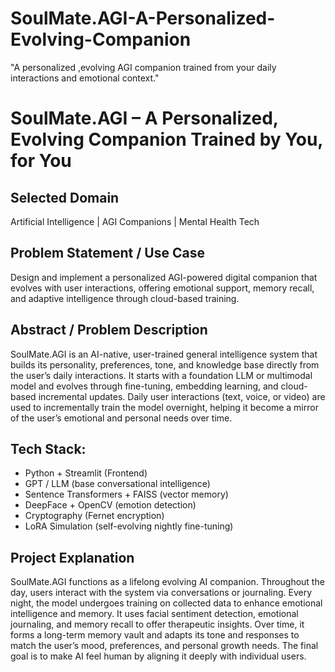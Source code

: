 # SoulMate.AGI-A-Personalized-Evolving-Companion
"A personalized ,evolving AGI companion trained from your daily interactions and emotional context."
# SoulMate.AGI – A Personalized, Evolving Companion Trained by You, for You

## Selected Domain
Artificial Intelligence | AGI Companions | Mental Health Tech

## Problem Statement / Use Case
Design and implement a personalized AGI-powered digital companion that evolves with user interactions, offering emotional support, memory recall, and adaptive intelligence through cloud-based training.

## Abstract / Problem Description
SoulMate.AGI is an AI-native, user-trained general intelligence system that builds its personality, preferences, tone, and knowledge base directly from the user’s daily interactions. It starts with a foundation LLM or multimodal model and evolves through fine-tuning, embedding learning, and cloud-based incremental updates. Daily user interactions (text, voice, or video) are used to incrementally train the model overnight, helping it become a mirror of the user’s emotional and personal needs over time.


Tech Stack:
-----------
- Python + Streamlit (Frontend)
- GPT / LLM (base conversational intelligence)
- Sentence Transformers + FAISS (vector memory)
- DeepFace + OpenCV (emotion detection)
- Cryptography (Fernet encryption)
- LoRA Simulation (self-evolving nightly fine-tuning)


## Project Explanation
SoulMate.AGI functions as a lifelong evolving AI companion. Throughout the day, users interact with the system via conversations or journaling. Every night, the model undergoes training on collected data to enhance emotional intelligence and memory. It uses facial sentiment detection, emotional journaling, and memory recall to offer therapeutic insights. Over time, it forms a long-term memory vault and adapts its tone and responses to match the user’s mood, preferences, and personal growth needs. The final goal is to make AI feel human by aligning it deeply with individual users.
